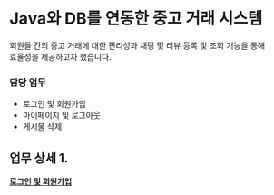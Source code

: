 # Java와 DB를 연동한 중고 거래 시스템

회원들 간의 중고 거래에 대한 편리성과 채팅 및 리뷰 등록 및 조회 기능을 통해  
효율성을 제공하고자 했습니다.

### 담당 업무
- 로그인 및 회원가입
- 마이페이지 및 로그아웃
- 게시물 삭제

## 업무 상세 1.
<u>__로그인 및 회원가입__</u>



